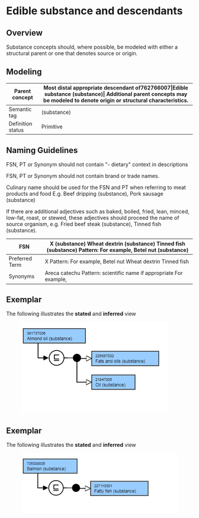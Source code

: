 # Edible substance and descendants

## Overview

Substance concepts should, where possible, be modeled with either a structural parent or one that denotes source or origin.

## Modeling

| Parent concept | Most distal appropriate descendant of762766007\|Edible substance (substance)\| Additional parent concepts may be modeled to denote origin or structural characteristics. |
|---|---|
| Semantic tag | (substance) |
| Definition status | Primitive |

## Naming Guidelines

FSN, PT or Synonym should not contain "- dietary" context in descriptions

FSN, PT or Synonym should not contain brand or trade names.

Culinary name should be used for the FSN and PT when referring to meat products and food E.g. Beef dripping (substance), Pork sausage (substance)

If there are additional adjectives such as baked, boiled, fried, lean, minced, low-fat, roast, or stewed, these adjectives should proceed the name of source organism, e.g. Fried beef steak (substance), Tinned fish (substance).

| FSN | X (substance) Wheat dextrin (substance) Tinned fish (substance) Pattern: For example, Betel nut (substance) |
|---|---|
| Preferred Term | X Pattern: For example, Betel nut Wheat dextrin Tinned fish |
| Synonyms | Areca catechu Pattern: scientific name if appropriate For example, |

## Exemplar

The following illustrates the **stated** and **inferred** view

<figure><img src="images/179931949.png" alt="" title=""></figure>

## Exemplar

The following illustrates the **stated** and **inferred** view

<figure><img src="images/179931950.png" alt="" title=""></figure>

  

